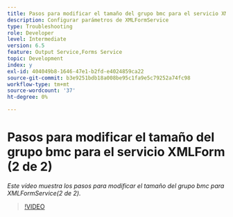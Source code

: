 ```yaml
---
title: Pasos para modificar el tamaño del grupo bmc para el servicio XMLForm (2 de 2)
description: Configurar parámetros de XMLFormService
type: Troubleshooting
role: Developer
level: Intermediate
version: 6.5
feature: Output Service,Forms Service
topic: Development
index: y
exl-id: 404049b8-1646-47e1-b2fd-e4024859ca22
source-git-commit: b3e9251bdb18a008be95c1fa9e5c79252a74fc98
workflow-type: tm+mt
source-wordcount: '37'
ht-degree: 0%

---
```



# Pasos para modificar el tamaño del grupo bmc para el servicio XMLForm (2 de 2)

*Este vídeo muestra los pasos para modificar el tamaño del grupo bmc para XMLFormService(2 de 2).*

>[!VIDEO](https://video.tv.adobe.com/v/335553?quality=12&learn=on)
